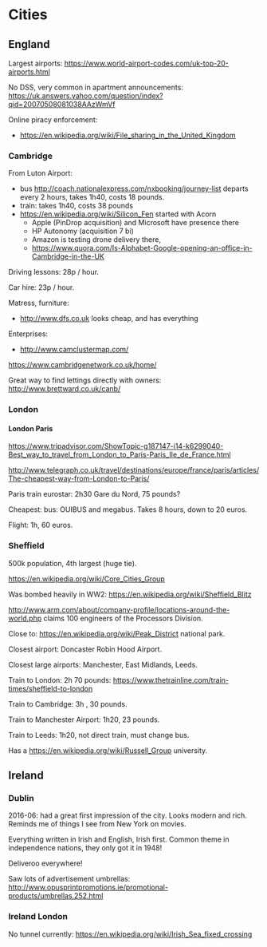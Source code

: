 # Cities

## England

Largest airports: <https://www.world-airport-codes.com/uk-top-20-airports.html>

No DSS, very common in apartment announcements: <https://uk.answers.yahoo.com/question/index?qid=20070508081038AAzWmVf>

Online piracy enforcement:

- https://en.wikipedia.org/wiki/File_sharing_in_the_United_Kingdom

### Cambridge

From Luton Airport:

- bus http://coach.nationalexpress.com/nxbooking/journey-list departs every 2 hours, takes 1h40, costs 18 pounds.
- train: takes 1h40, costs 38 pounds
- https://en.wikipedia.org/wiki/Silicon_Fen started with Acorn
    - Apple (PinDrop acquisition) and Microsoft have presence there
    - HP Autonomy (acquisition 7 bi)
    - Amazon is testing drone delivery there,
    - https://www.quora.com/Is-Alphabet-Google-opening-an-office-in-Cambridge-in-the-UK

Driving lessons: 28p / hour.

Car hire: 23p / hour.

Matress, furniture:

- http://www.dfs.co.uk looks cheap, and has everything

Enterprises:

- http://www.camclustermap.com/

https://www.cambridgenetwork.co.uk/home/

Great way to find lettings directly with owners: http://www.brettward.co.uk/canb/

### London

#### London Paris

<https://www.tripadvisor.com/ShowTopic-g187147-i14-k6299040-Best_way_to_travel_from_London_to_Paris-Paris_Ile_de_France.html>

<http://www.telegraph.co.uk/travel/destinations/europe/france/paris/articles/The-cheapest-way-from-London-to-Paris/>

Paris train eurostar: 2h30 Gare du Nord, 75 pounds?

Cheapest: bus: OUIBUS and megabus. Takes 8 hours, down to 20 euros.

Flight: 1h, 60 euros.

### Sheffield

500k population, 4th largest (huge tie).

<https://en.wikipedia.org/wiki/Core_Cities_Group>

Was bombed heavily in WW2: <https://en.wikipedia.org/wiki/Sheffield_Blitz>

<http://www.arm.com/about/company-profile/locations-around-the-world.php> claims 100 engineers of the Processors Division.

Close to: <https://en.wikipedia.org/wiki/Peak_District> national park.

Closest airport: Doncaster Robin Hood Airport.

Closest large airports: Manchester, East Midlands, Leeds.

Train to London: 2h 70 pounds: <https://www.thetrainline.com/train-times/sheffield-to-london>

Train to Cambridge: 3h , 30 pounds.

Train to Manchester Airport: 1h20, 23 pounds.

Train to Leeds: 1h20, not direct train, must change bus.

Has a <https://en.wikipedia.org/wiki/Russell_Group> university.

## Ireland

### Dublin

2016-06: had a great first impression of the city. Looks modern and rich. Reminds me of things I see from New York on movies.

Everything written in Irish and English, Irish first. Common theme in independence nations, they only got it in 1948!

Deliveroo everywhere!

Saw lots of advertisement umbrellas: http://www.opusprintpromotions.ie/promotional-products/umbrellas.252.html

### Ireland London

No tunnel currently: <https://en.wikipedia.org/wiki/Irish_Sea_fixed_crossing>
